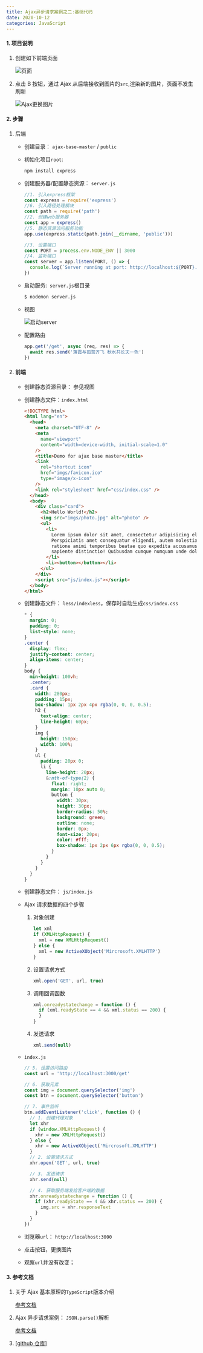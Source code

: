 ```yaml
---
title: Ajax异步请求案例之二:基础代码
date: 2020-10-12
categories: JavaScript
---
```


#### 1. 项目说明

1. 创建如下前端页面

   ![页面](https://s1.ax1x.com/2020/10/16/0bJuKf.png)

2. 点击 B 按钮，通过 Ajax 从后端接收到图片的`src`,渲染新的图片，页面不发生刷新

   ![Ajax更换图片](https://s1.ax1x.com/2020/10/16/0bJmxP.png)

#### 2. 步骤

1. 后端

   - 创建目录： `ajax-base-master` / `public`

   - 初始化项目`root`:

     ```bash
     npm install express
     ```

   - 创建服务器/配置静态资源： `server.js`

     ```js
     //1. 引入express框架
     const express = require('express')
     //6. 引入路径处理模块
     const path = require('path')
     //2. 创建web服务器
     const app = express()
     //5. 静态资源访问服务功能
     app.use(express.static(path.join(__dirname, 'public')))

     //3. 设置端口
     const PORT = process.env.NODE_ENV || 3000
     //4. 监听端口
     const server = app.listen(PORT, () => {
       console.log(`Server running at port: http://localhost:${PORT}...`)
     })
     ```

   - 启动服务:` server.js`根目录

     ```bash
     $ nodemon server.js
     ```

   - 视图

     ![启动server](https://s1.ax1x.com/2020/10/16/0bNVPJ.png)

   - 配置路由

     ```js
     app.get('/get', async (req, res) => {
       await res.send('落霞与孤鹜齐飞 秋水共长天一色')
     })
     ```

2. #### 前端

   - 创建静态资源目录： 参见视图

   - 创建静态文件：`index.html`

     ```html
     <!DOCTYPE html>
     <html lang="en">
       <head>
         <meta charset="UTF-8" />
         <meta
           name="viewport"
           content="width=device-width, initial-scale=1.0"
         />
         <title>Demo for ajax base master</title>
         <link
           rel="shortcut icon"
           href="imgs/favicon.ico"
           type="image/x-icon"
         />
         <link rel="stylesheet" href="css/index.css" />
       </head>
       <body>
         <div class="card">
           <h2>Hello World!</h2>
           <img src="imgs/photo.jpg" alt="photo" />
           <ul>
             <li>
               Lorem ipsum dolor sit amet, consectetur adipisicing elit.
               Perspiciatis amet consequatur eligendi, autem molestias nostrum
               ratione animi temporibus beatae quo expedita accusamus delectus
               sapiente distinctio! Quibusdam cumque numquam unde dolorem.
             </li>
             <li><button></button></li>
           </ul>
         </div>
         <script src="js/index.js"></script>
       </body>
     </html>
     ```

   - 创建静态文件： `less/indexless`，保存时自动生成`css/index.css`

     ```css
     * {
       margin: 0;
       padding: 0;
       list-style: none;
     }
     .center {
       display: flex;
       justify-content: center;
       align-items: center;
     }
     body {
       min-height: 100vh;
       .center;
       .card {
         width: 280px;
         padding: 15px;
         box-shadow: 1px 2px 4px rgba(0, 0, 0, 0.5);
         h2 {
           text-align: center;
           line-height: 60px;
         }
         img {
           height: 150px;
           width: 100%;
         }
         ul {
           padding: 20px 0;
           li {
             line-height: 20px;
             &:nth-of-type(2) {
               float: right;
               margin: 10px auto 0;
               button {
                 width: 30px;
                 height: 30px;
                 border-radius: 50%;
                 background: green;
                 outline: none;
                 border: 0px;
                 font-size: 20px;
                 color: #fff;
                 box-shadow: 1px 2px 6px rgba(0, 0, 0.5);
               }
             }
           }
         }
       }
     }
     ```

   - 创建静态文件： `js/index.js`

   - Ajax 请求数据的四个步骤

     1. 对象创建

        ```js
        let xml
        if (XMLHttpRequest) {
          xml = new XMLHttpRequest()
        } else {
          xml = new ActiveXObject('Mircrosoft.XMLHTTP')
        }
        ```

     2. 设置请求方式

        ```js
        xml.open('GET', url, true)
        ```

     3. 调用回调函数

        ```js
        xml.onreadystatechange = function () {
          if (xml.readyState == 4 && xml.status == 200) {
          }
        }
        ```

     4. 发送请求

        ```js
        xml.send(null)
        ```

   - `index.js`

     ```js
     // 5. 设置访问路由
     const url = 'http://localhost:3000/get'

     // 6. 获取元素
     const img = document.querySelector('img')
     const btn = document.querySelector('button')

     // 7. 事件监听
     btn.addEventListener('click', function () {
       // 1. 创建代理对象
       let xhr
       if (window.XMLHttpRequest) {
         xhr = new XMLHttpRequest()
       } else {
         xhr = new ActiveXObject('Mircrosoft.XMLHTTP')
       }
       // 2. 设置请求方式
       xhr.open('GET', url, true)

       // 3. 发送请求
       xhr.send(null)

       // 4. 获取服务端发给客户端的数据
       xhr.onreadystatechange = function () {
         if (xhr.readyState == 4 && xhr.status == 200) {
           img.src = xhr.responseText
         }
       }
     })
     ```

   - 浏览器`url`： `http://localhost:3000`
   - 点击按钮，更换图片
   - 观察`url`并没有改变；

#### 3. 参考文档

1. 关于 Ajax 基本原理的`TypeScript`版本介绍

   [参考文档]()

2. Ajax 异步请求案例： `JSON.parse()`解析

   [参考文档](https://web-oyster.github.io/2020/10/12/JavaScript/Ajax/Ajax%E5%BC%82%E6%AD%A5%E8%AF%B7%E6%B1%82%E6%A1%88%E4%BE%8B%20-%20Git%20JSON%E8%A7%A3%E6%9E%90/)

3. [[github 仓库]](https://github.com/web-oyster/ajax-base-master)
